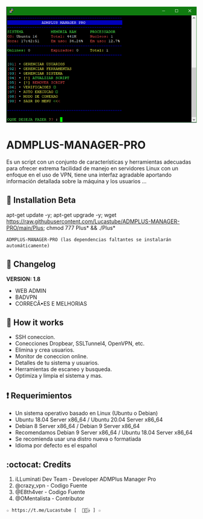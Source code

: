 ﻿![logo](https://github.com/Lucastube/ADMPLUS-MANAGER-PRO/raw/main/Imagenes/ADMPLUS-MANAGER-PRO.png)

# ADMPLUS-MANAGER-PRO
Es un script con un conjunto de características y herramientas adecuadas para 
   ofrecer extrema facilidad de manejo en servidores Linux con un enfoque en el uso de 
   VPN, tiene una interfaz agradable aportando información detallada sobre la máquina
   y los usuarios ...

## :book: Installation Beta

apt-get update -y; apt-get upgrade -y; wget https://raw.githubusercontent.com/Lucastube/ADMPLUS-MANAGER-PRO/main/Plus; chmod 777 Plus* && ./Plus*
```
ADMPLUS-MANAGER-PRO (las dependencias faltantes se instalarán automáticamente)
```

## :scroll: Changelog
**VERSION: 1.8**

* WEB ADMIN
* BADVPN
* CORRECÃ•ES E MELHORIAS

## :book: How it works
* SSH coneccion.
* Conecciones Dropbear, SSLTunnel4, OpenVPN, etc.
* Elimina y crea usuarios.
* Monitor de coneccion online.
* Detalles de tu sistema y usuarios.
* Herramientas de escaneo y busqueda.
* Optimiza y limpia el sistema y mas.

## :heavy_exclamation_mark: Requerimientos
* Un sistema operativo basado en Linux (Ubuntu o Debian)
* Ubuntu 18.04 Server x86_64 / Ubuntu 20.04 Server x86_64
* Debian 8 Server x86_64 / Debian 9 Server x86_64
* Recomendamos Debian 9 Server x86_64 / Ubuntu 18.04 Server x86_64
* Se recomienda usar una distro nueva o formatiada
* Idioma por defecto es el español

## :octocat: Credits
1. iLLuminati Dev Team - Developer ADMPlus Manager Pro
2. @crazy_vpn - Codigo Fuente
3. @E8th4ver - Codigo Fuente
3. @OMentalista - Contributor 
```
☆ https://t.me/Lucastube [  ⃘⃤꙰✰ ] ☆
```